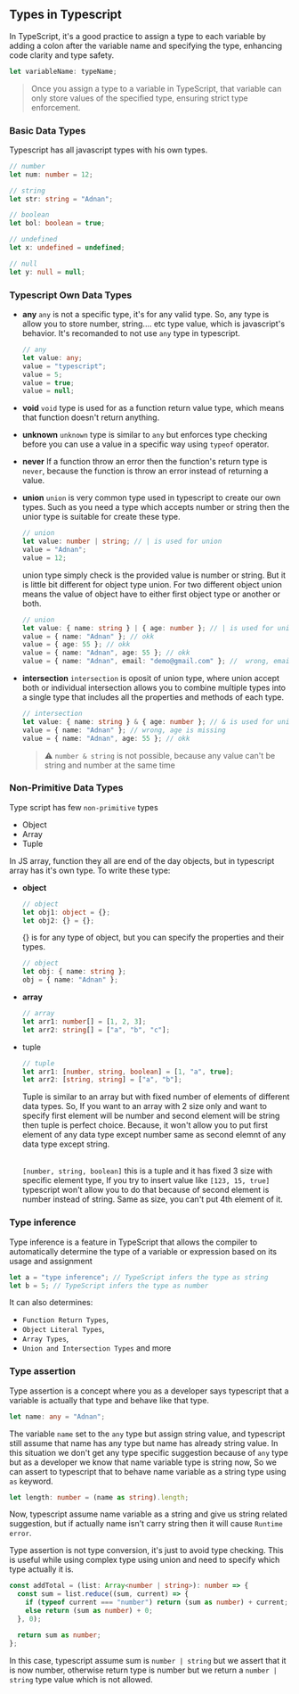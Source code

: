 ## Types in Typescript

In TypeScript, it's a good practice to assign a type to each variable by adding a colon after the variable name and specifying the type, enhancing code clarity and type safety.

```ts
let variableName: typeName;
```

> Once you assign a type to a variable in TypeScript, that variable can only store values of the specified type, ensuring strict type enforcement.

### Basic Data Types

Typescript has all javascript types with his own types.

```ts
// number
let num: number = 12;
```

```ts
// string
let str: string = "Adnan";
```

```ts
// boolean
let bol: boolean = true;
```

```ts
// undefined
let x: undefined = undefined;
```

```ts
// null
let y: null = null;
```

### Typescript Own Data Types

- **any**
  `any` is not a specific type, it's for any valid type. So, any type is allow you to store number, string.... etc type value, which is javascript's behavior. It's recomanded to not use `any` type in typescript.

  ```ts
  // any
  let value: any;
  value = "typescript";
  value = 5;
  value = true;
  value = null;
  ```

- **void**
  `void` type is used for as a function return value type, which means that function doesn't return anything.

- **unknown**
  `unknown` type is similar to `any` but enforces type checking before you can use a value in a specific way using `typeof` operator.

- **never**
  If a function throw an error then the function's return type is `never`, because the function is throw an error instead of returning a value.

- **union**
  `union` is very common type used in typescript to create our own types. Such as you need a type which accepts number or string then the unior type is suitable for create these type.

  ```ts
  // union
  let value: number | string; // | is used for union
  value = "Adnan";
  value = 12;
  ```

  union type simply check is the provided value is number or string. But it is little bit different for object type union. For two different object union means the value of object have to either first object type or another or both.

  ```ts
  // union
  let value: { name: string } | { age: number }; // | is used for union
  value = { name: "Adnan" }; // okk
  value = { age: 55 }; // okk
  value = { name: "Adnan", age: 55 }; // okk
  value = { name: "Adnan", email: "demo@gmail.com" }; //  wrong, email is not a valid property in two union objects
  ```

- **intersection**
  `intersection` is oposit of union type, where union accept both or individual intersection allows you to combine multiple types into a single type that includes all the properties and methods of each type.

  ```ts
  // intersection
  let value: { name: string } & { age: number }; // & is used for union
  value = { name: "Adnan" }; // wrong, age is missing
  value = { name: "Adnan", age: 55 }; // okk
  ```

  > :warning: `number & string` is not possible, because any value can't be string and number at the same time

### Non-Primitive Data Types

Type script has few `non-primitive` types

- Object
- Array
- Tuple

In JS array, function they all are end of the day objects, but in typescript array has it's own type. To write these type:

- **object**

  ```ts
  // object
  let obj1: object = {};
  let obj2: {} = {};
  ```

  {} is for any type of object, but you can specify the properties and their types.

  ```ts
  // object
  let obj: { name: string };
  obj = { name: "Adnan" };
  ```

- **array**

  ```ts
  // array
  let arr1: number[] = [1, 2, 3];
  let arr2: string[] = ["a", "b", "c"];
  ```

- tuple

  ```ts
  // tuple
  let arr1: [number, string, boolean] = [1, "a", true];
  let arr2: [string, string] = ["a", "b"];
  ```

  Tuple is similar to an array but with fixed number of elements of different data types. So, If you want to an array with 2 size only and want to specify first element will be number and second element will be string then tuple is perfect choice. Because, it won't allow you to put first element of any data type except number same as second elemnt of any data type except string.<br> <br>

  `[number, string, boolean]` this is a tuple and it has fixed 3 size with specific element type, If you try to insert value like `[123, 15, true]` typescript won't allow you to do that because of second element is number instead of string. Same as size, you can't put 4th element of it.

### Type inference

Type inference is a feature in TypeScript that allows the compiler to automatically determine the type of a variable or expression based on its usage and assignment

```ts
let a = "type inference"; // TypeScript infers the type as string
let b = 5; // TypeScript infers the type as number
```

It can also determines:

- `Function Return Types`,
- `Object Literal Types`,
- `Array Types`,
- `Union and Intersection Types` and more

### Type assertion

Type assertion is a concept where you as a developer says typescript that a variable is actually that type and behave like that type.

```ts
let name: any = "Adnan";
```

The variable `name` set to the `any` type but assign string value, and typescript still assume that name has any type but name has already string value. In this situation we don't get any type specific suggestion because of `any` type but as a developer we know that name variable type is string now, So we can assert to typescript that to behave name variable as a string type using `as` keyword.

```ts
let length: number = (name as string).length;
```

Now, typescript assume name variable as a string and give us string related suggestion, but if actually name isn't carry string then it will cause `Runtime error`.

Type assertion is not type conversion, it's just to avoid type checking. This is useful while using complex type using union and need to specify which type actually it is.

```ts
const addTotal = (list: Array<number | string>): number => {
  const sum = list.reduce((sum, current) => {
    if (typeof current === "number") return (sum as number) + current;
    else return (sum as number) + 0;
  }, 0);

  return sum as number;
};
```

In this case, typescript assume sum is `number | string` but we assert that it is now number, otherwise return type is number but we return a `number | string` type value which is not allowed.
